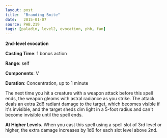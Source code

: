 ```yaml
---
layout: post
title:  "Branding Smite"
date:   2015-01-07
source: PHB.219
tags: [paladin, level2, evocation, phb, fan]
---
```


**2nd-level evocation**

**Casting Time**: 1 bonus action

**Range**: self

**Components**: V

**Duration**: Concentration, up to 1 minute

The next time you hit a creature with a weapon attack before this spell ends, the weapon gleams with astral radiance as you strike. The attack deals an extra 2d6 radiant damage to the target, which becomes visible if it's invisible, and the target sheds dim light in a 5-foot radius and can't become invisible until the spell ends.

**At Higher Levels.** When you cast this spell using a spell slot of 3rd level or higher, the extra damage increases by 1d6 for each slot level above 2nd.
